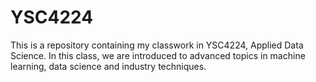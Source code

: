# YSC4224
This is a repository containing my classwork in YSC4224, Applied Data Science. In this class, we are introduced to advanced topics in machine learning, data science and industry techniques.
